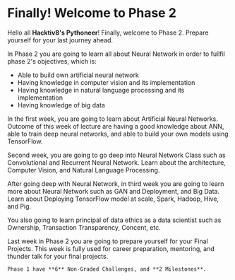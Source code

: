 Finally! Welcome to Phase 2
=======================

Hello all **Hacktiv8's Pythoneer**! Finally, welcome to Phase 2. Prepare yourself for your last journey ahead.

In Phase 2 you are going to learn all about Neural Network in order to fullfil phase 2's objectives, which is:

- Able to build own artificial neural network
- Having knowledge in computer vision and its implementation
- Having knowledge in natural language processing and its implementation
- Having knowledge of big data

In the first week, you are going to learn about Artificial Neural Networks. Outcome of this week of lecture are having a good knowledge about ANN, able to train deep neural networks, and able to build your own models using TensorFlow.

Second week, you are going to go deep into Neural Network Class such as Convolutional and Recurrent Neural Network. Learn about the architecture, Computer Vision, and Natural Language Processing.

After going deep with Neural Network, in third week you are going to learn more about Neural Network such as GAN and Deployment, and Big Data. Learn about Deploying TensorFlow model at scale, Spark, Hadoop, Hive, and Pig.

You also going to learn principal of data ethics as a data scientist such as Ownership, Transaction Transparency, Concent, etc.

Last week in Phase 2 you are going to prepare yourself for your Final Projects. This week is fully used for career preparation, mentoring, and thunder talk for your final projects.

```{attention}
Phase 1 have **6** Non-Graded Challenges, and **2 Milestones**.
```
